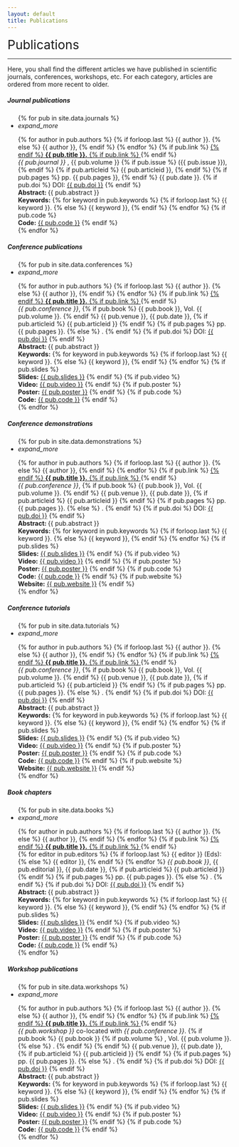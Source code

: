 ```yaml
---
layout: default
title: Publications
---
```

<div class="publications-div">
<div style="align: left; font-size:28px">Publications</div>
<hr class="solid">
<p> Here, you shall find the different articles we have published in scientific journals, conferences, workshops, etc. For each category, articles are ordered from more recent to older.</p>
<h5>Journal publications</h5>
<ul class = "collapsible">
	{% for pub in site.data.journals %}
    <li>
        <div class = "collapsible-header" style="text-align:left;"><i class="material-icons">expand_more</i>
			<p style="margin-bottom:0px">{% for author in pub.authors %}
				{% if forloop.last %}
					{{ author }}. 
				{% else %}
					{{ author }},
				{% endif %}
			{% endfor %} 
			{% if pub.link %}
				<a href="{{ pub.link }}">
			{% endif %} 
				<b>{{ pub.title }}.</b>
			{% if pub.link %}
				</a>
			{% endif %}
			<br/>
			<em> {{ pub.journal }} </em>, 
			{{ pub.volume }}
			{% if pub.issue %}
			({{ pub.issue }}),
			{% endif %}
			{% if pub.articleid %}
				{{ pub.articleid }},
			{% endif %}
			{% if pub.pages %}
				pp. {{ pub.pages }},
			{% endif %}
			{{ pub.date }}.
			{% if pub.doi %}
			DOI: <a href="{{ pub.doi }}">{{ pub.doi }}</a> 
    		{% endif %}
			</p>
		</div>
        <div class = "collapsible-body abstract">
        	<span><b>Abstract: </b> {{ pub.abstract }}
        	<br/><b>Keywords:</b>
        	{% for keyword in pub.keywords %}
        		{% if forloop.last %}
        			{{ keyword }}.
    			{% else %}
    				{{ keyword }},
    			{% endif %}
    		{% endfor %}
    		{% if pub.code %}
    		    <br><b>Code:</b> <a href="{{ pub.code }}">{{ pub.code }}</a>
    		{% endif %}
    	</span>
    	</div>
    </li>
    {% endfor %}
</ul>
<h5>Conference publications</h5>
<ul class = "collapsible">
	{% for pub in site.data.conferences %}
    <li>
        <div class = "collapsible-header" style="text-align:left"><i class="material-icons">expand_more</i>
			<p style="margin-bottom:0px">{% for author in pub.authors %}
				{% if forloop.last %}
					{{ author }}. 
				{% else %}
					{{ author }},
				{% endif %}
			{% endfor %}
			{% if pub.link %}
				<a href="{{ pub.link }}">
			{% endif %} 
				<b>{{ pub.title }}.</b>
			{% if pub.link %}
				</a>
			{% endif %}
			<br/>
			<em>{{ pub.conference }}</em>,
			{% if pub.book %}
				{{ pub.book }}, Vol. {{ pub.volume }}.
			{% endif %}
			{{ pub.venue }},
			{{ pub.date }},
			{% if pub.articleid %}
				{{ pub.articleid }}
			{% endif %}
			{% if pub.pages %}
				pp. {{ pub.pages }}.
			{% else %}
			.
			{% endif %}
			{% if pub.doi %}
			DOI: <a href="{{ pub.doi }}">{{ pub.doi }}</a> 
    		{% endif %}
			</p>
		</div>
        <div class = "collapsible-body abstract">
        	<span><b>Abstract: </b> {{ pub.abstract }}
        	<br/><b>Keywords:</b>
        	{% for keyword in pub.keywords %}
        		{% if forloop.last %}
        			{{ keyword }}.
    			{% else %}
    				{{ keyword }},
    			{% endif %}
    		{% endfor %}
    		{% if pub.slides %}
    		    <br><b>Slides:</b> <a href="{{ pub.slides }}">{{ pub.slides }}</a>
		    {% endif %}
		    {% if pub.video %}
		        <br><b>Video:</b> <a href="{{ pub.video }}">{{ pub.video }}</a>
        	{% endif %}
        	{% if pub.poster %}
        	    <br><b>Poster:</b> <a href="{{ pub.poster }}">{{ pub.poster }}</a>
    	    {% endif %}
    		{% if pub.code %}
    		    <br><b>Code:</b> <a href="{{ pub.code }}">{{ pub.code }}</a>
    		{% endif %}</span>
    	</div>
    </li>
    {% endfor %}
</ul>
<h5>Conference demonstrations</h5>
<ul class = "collapsible">
	{% for pub in site.data.demonstrations %}
    <li>
        <div class = "collapsible-header" style="text-align:left"><i class="material-icons">expand_more</i>
			<p style="margin-bottom:0px">{% for author in pub.authors %}
				{% if forloop.last %}
					{{ author }}. 
				{% else %}
					{{ author }},
				{% endif %}
			{% endfor %}
			{% if pub.link %}
				<a href="{{ pub.link }}">
			{% endif %} 
				<b>{{ pub.title }}.</b>
			{% if pub.link %}
				</a>
			{% endif %}
			<br/>
			<em>{{ pub.conference }}</em>,
			{% if pub.book %}
				{{ pub.book }}, Vol. {{ pub.volume }}.
			{% endif %}
			{{ pub.venue }},
			{{ pub.date }},
			{% if pub.articleid %}
				{{ pub.articleid }}
			{% endif %}
			{% if pub.pages %}
				pp. {{ pub.pages }}.
			{% else %}
			.
			{% endif %}
			{% if pub.doi %}
			DOI: <a href="{{ pub.doi }}">{{ pub.doi }}</a> 
    		{% endif %}
			</p>
		</div>
        <div class = "collapsible-body abstract">
        	<span><b>Abstract: </b> {{ pub.abstract }}
        	<br/><b>Keywords:</b>
        	{% for keyword in pub.keywords %}
        		{% if forloop.last %}
        			{{ keyword }}.
    			{% else %}
    				{{ keyword }},
    			{% endif %}
    		{% endfor %}
    		{% if pub.slides %}
    		    <br><b>Slides:</b> <a href="{{ pub.slides }}">{{ pub.slides }}</a>
		    {% endif %}
		    {% if pub.video %}
		        <br><b>Video:</b> <a href="{{ pub.video }}">{{ pub.video }}</a>
        	{% endif %}
        	{% if pub.poster %}
        	    <br><b>Poster:</b> <a href="{{ pub.poster }}">{{ pub.poster }}</a>
    	    {% endif %}
    		{% if pub.code %}
    		    <br><b>Code:</b> <a href="{{ pub.code }}">{{ pub.code }}</a>
    		{% endif %}
    		{% if pub.website %}
    		    <br><b>Website:</b> <a href="{{ pub.website }}">{{ pub.website }}</a>
    		{% endif %}</span>
    	</div>
    </li>
    {% endfor %}
</ul>

<h5>Conference tutorials</h5>
<ul class = "collapsible">
	{% for pub in site.data.tutorials %}
    <li>
        <div class = "collapsible-header" style="text-align:left"><i class="material-icons">expand_more</i>
			<p style="margin-bottom:0px">{% for author in pub.authors %}
				{% if forloop.last %}
					{{ author }}. 
				{% else %}
					{{ author }},
				{% endif %}
			{% endfor %}
			{% if pub.link %}
				<a href="{{ pub.link }}">
			{% endif %} 
				<b>{{ pub.title }}.</b>
			{% if pub.link %}
				</a>
			{% endif %}
			<br/>
			<em>{{ pub.conference }}</em>,
			{% if pub.book %}
				{{ pub.book }}, Vol. {{ pub.volume }}.
			{% endif %}
			{{ pub.venue }},
			{{ pub.date }},
			{% if pub.articleid %}
				{{ pub.articleid }}
			{% endif %}
			{% if pub.pages %}
				pp. {{ pub.pages }}.
			{% else %}
			.
			{% endif %}
			{% if pub.doi %}
			DOI: <a href="{{ pub.doi }}">{{ pub.doi }}</a> 
    		{% endif %}
			</p>
		</div>
        <div class = "collapsible-body abstract">
        	<span><b>Abstract: </b> {{ pub.abstract }}
        	<br/><b>Keywords:</b>
        	{% for keyword in pub.keywords %}
        		{% if forloop.last %}
        			{{ keyword }}.
    			{% else %}
    				{{ keyword }},
    			{% endif %}
    		{% endfor %}
    		{% if pub.slides %}
    		    <br><b>Slides:</b> <a href="{{ pub.slides }}">{{ pub.slides }}</a>
		    {% endif %}
		    {% if pub.video %}
		        <br><b>Video:</b> <a href="{{ pub.video }}">{{ pub.video }}</a>
        	{% endif %}
        	{% if pub.poster %}
        	    <br><b>Poster:</b> <a href="{{ pub.poster }}">{{ pub.poster }}</a>
    	    {% endif %}
    		{% if pub.code %}
    		    <br><b>Code:</b> <a href="{{ pub.code }}">{{ pub.code }}</a>
    		{% endif %}
    		{% if pub.website %}
    		    <br><b>Website:</b> <a href="{{ pub.website }}">{{ pub.website }}</a>
    		{% endif %}</span>
    	</div>
    </li>
    {% endfor %}
</ul>

<h5>Book chapters</h5>
<ul class = "collapsible">
	{% for pub in site.data.books %}
    <li>
        <div class = "collapsible-header" style="text-align:left"><i class="material-icons">expand_more</i>
			<p style="margin-bottom:0px">{% for author in pub.authors %}
				{% if forloop.last %}
					{{ author }}. 
				{% else %}
					{{ author }},
				{% endif %}
			{% endfor %}
			{% if pub.link %}
				<a href="{{ pub.link }}">
			{% endif %} 
				<b>{{ pub.title }}.</b>
			{% if pub.link %}
				</a>
			{% endif %}
			<br/>
			{% for editor in pub.editors %}
				{% if forloop.last %}
					{{ editor }} (Eds): 
				{% else %}
					{{ editor }},
				{% endif %}
			{% endfor %}
			<em>{{ pub.book }}</em>,
			{{ pub.editorial }},
			{{ pub.date }},
			{% if pub.articleid %}
				{{ pub.articleid }}
			{% endif %}
			{% if pub.pages %}
				pp. {{ pub.pages }}.
			{% else %}
			.
			{% endif %}
			{% if pub.doi %}
			DOI: <a href="{{ pub.doi }}">{{ pub.doi }}</a> 
    		{% endif %}
			</p>
		</div>
        <div class = "collapsible-body abstract">
        	<span><b>Abstract: </b> {{ pub.abstract }}
        	<br/><b>Keywords:</b>
        	{% for keyword in pub.keywords %}
        		{% if forloop.last %}
        			{{ keyword }}.
    			{% else %}
    				{{ keyword }},
    			{% endif %}
    		{% endfor %}
    		{% if pub.slides %}
    		    <br><b>Slides:</b> <a href="{{ pub.slides }}">{{ pub.slides }}</a>
		    {% endif %}
		    {% if pub.video %}
		        <br><b>Video:</b> <a href="{{ pub.video }}">{{ pub.video }}</a>
        	{% endif %}
        	{% if pub.poster %}
        	    <br><b>Poster:</b> <a href="{{ pub.poster }}">{{ pub.poster }}</a>
    	    {% endif %}
    	    {% if pub.code %}
    		    <br><b>Code:</b> <a href="{{ pub.code }}">{{ pub.code }}</a>
    		{% endif %}</span>
    	</div>
    </li>
    {% endfor %}
</ul>


<h5>Workshop publications</h5>
<ul class = "collapsible">
	{% for pub in site.data.workshops %}
    <li>
        <div class = "collapsible-header" style="text-align:left"><i class="material-icons">expand_more</i>
			<p style="margin-bottom:0px">{% for author in pub.authors %}
				{% if forloop.last %}
					{{ author }}. 
				{% else %}
					{{ author }},
				{% endif %}
			{% endfor %}
			{% if pub.link %}
				<a href="{{ pub.link }}">
			{% endif %} 
				<b>{{ pub.title }}.</b>
			{% if pub.link %}
				</a>
			{% endif %}
			<br/>
			<em>{{ pub.workshop }}</em> co-located with <em>{{ pub.conference }}</em>.
			{% if pub.book %}
				{{ pub.book }}
				{% if pub.volume %} 
					, Vol. {{ pub.volume }}.
				{% else %}
					.
				{% endif %}
			{% endif %}
			{{ pub.venue }},
			{{ pub.date }},
			{% if pub.articleid %}
				{{ pub.articleid }}
			{% endif %}
			{% if pub.pages %}
				pp. {{ pub.pages }}.
			{% else %}
			.
			{% endif %}
			{% if pub.doi %}
        		DOI: <a href="{{ pub.doi }}">{{ pub.doi }}</a> 
    		{% endif %}
			</p>
		</div>
        <div class = "collapsible-body abstract">
        	<span><b>Abstract: </b> {{ pub.abstract }}
        	<br/><b>Keywords:</b>
        	{% for keyword in pub.keywords %}
        		{% if forloop.last %}
        			{{ keyword }}.
    			{% else %}
    				{{ keyword }},
    			{% endif %}
    		{% endfor %}
    		{% if pub.slides %}
    		    <br><b>Slides:</b> <a href="{{ pub.slides }}">{{ pub.slides }}</a>
		    {% endif %}
		    {% if pub.video %}
		        <br><b>Video:</b> <a href="{{ pub.video }}">{{ pub.video }}</a>
        	{% endif %}
        	{% if pub.poster %}
        	    <br><b>Poster:</b> <a href="{{ pub.poster }}">{{ pub.poster }}</a>
    	    {% endif %}
    	    {% if pub.code %}
    		    <br><b>Code:</b> <a href="{{ pub.code }}">{{ pub.code }}</a>
    		{% endif %}
    		</span>
    	</div>
    </li>
    {% endfor %}
</ul>




</div>